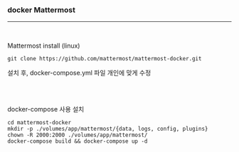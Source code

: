 ### docker Mattermost

---

<br>

Mattermost install (linux)

```shell
git clone https://github.com/mattermost/mattermost-docker.git
```

설치 후, docker-compose.yml 파일 개인에 맞게 수정

<br>

<br>

docker-compose 사용 설치

```shell
cd mattermost-docker
mkdir -p ./volumes/app/mattermost/{data, logs, config, plugins}
chown -R 2000:2000 ./volumes/app/mattermost/
docker-compose build && docker-compose up -d
```
